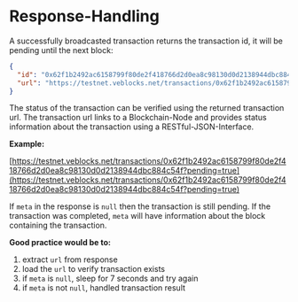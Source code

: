 # Response-Handling

A successfully broadcasted transaction returns the transaction id, it will be pending until the next block:

```json
{
  "id": "0x62f1b2492ac6158799f80de2f418766d2d0ea8c98130d0d2138944dbc884c54f",
  "url": "https://testnet.veblocks.net/transactions/0x62f1b2492ac6158799f80de2f418766d2d0ea8c98130d0d2138944dbc884c54f?pending=true"
}
```

The status of the transaction can be verified using the returned transaction url. The transaction url links to a Blockchain-Node and provides status information about the transaction using a RESTful-JSON-Interface.



**Example:**

[https://testnet.veblocks.net/transactions/0x62f1b2492ac6158799f80de2f418766d2d0ea8c98130d0d2138944dbc884c54f?pending=true](https://testnet.veblocks.net/transactions/0x62f1b2492ac6158799f80de2f418766d2d0ea8c98130d0d2138944dbc884c54f?pending=true)

If `meta` in the response is `null` then the transaction is still pending. If the transaction was completed, `meta` will have information about the block containing the transaction.



**Good practice would be to:**

1. extract `url` from response
2. load the `url` to verify transaction exists
3. if `meta` is `null`, sleep for 7 seconds and try again
4. if `meta` is not `null`, handled transaction result

##
